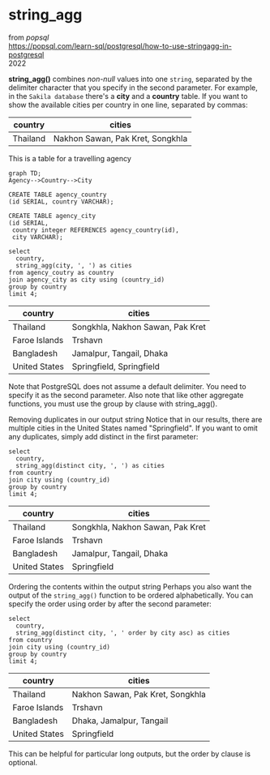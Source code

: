 # string_agg

from _popsql_  
https://popsql.com/learn-sql/postgresql/how-to-use-stringagg-in-postgresql  
2022

**string_agg()** combines _non-null_ values into one `string`, separated by the delimiter character that you specify in the second parameter. 
For example, in the `Sakila database` there's a **city** and a **country** table. If you want to show the available cities per country in one line, separated by commas:

country               |             cities             
----------------------|--------------------------------
 Thailand             | Nakhon Sawan, Pak Kret, Songkhla

This is a table for a travelling agency

```mermaid
graph TD;
Agency-->Country-->City
```
```PGSQL
CREATE TABLE agency_country
(id SERIAL, country VARCHAR);

CREATE TABLE agency_city
(id SERIAL, 
 country integer REFERENCES agency_country(id),
 city VARCHAR);

select
  country,
  string_agg(city, ', ') as cities
from agency_coutry as country
join agency_city as city using (country_id)
group by country
limit 4;
```

country                |             cities             
-----------------------|--------------------------------
| Thailand             | Songkhla, Nakhon Sawan, Pak Kret
| Faroe Islands        | Trshavn
| Bangladesh           | Jamalpur, Tangail, Dhaka
| United States        | Springfield, Springfield
 
Note that PostgreSQL does not assume a default delimiter. You need to specify it as the second parameter. Also note that like other aggregate functions, you must use the group by clause with string_agg().

Removing duplicates in our output string
Notice that in our results, there are multiple cities in the United States named "Springfield". If you want to omit any duplicates, simply add distinct in the first parameter:

```PGSQL
select
  country,
  string_agg(distinct city, ', ') as cities
from country
join city using (country_id)
group by country
limit 4;
```

country               |             cities             
----------------------|--------------------------------
 Thailand             | Songkhla, Nakhon Sawan, Pak Kret
 Faroe Islands        | Trshavn
 Bangladesh           | Jamalpur, Tangail, Dhaka
 United States        | Springfield
 
Ordering the contents within the output string
Perhaps you also want the output of the `string_agg()` function to be ordered alphabetically. You can specify the order using order by after the second parameter:

```PGSQL
select
  country,
  string_agg(distinct city, ', ' order by city asc) as cities
from country
join city using (country_id)
group by country
limit 4;
```

country               |             cities             
----------------------|--------------------------------
 Thailand             | Nakhon Sawan, Pak Kret, Songkhla
 Faroe Islands        | Trshavn
 Bangladesh           | Dhaka, Jamalpur, Tangail
 United States        | Springfield
 
This can be helpful for particular long outputs, but the order by clause is optional.
